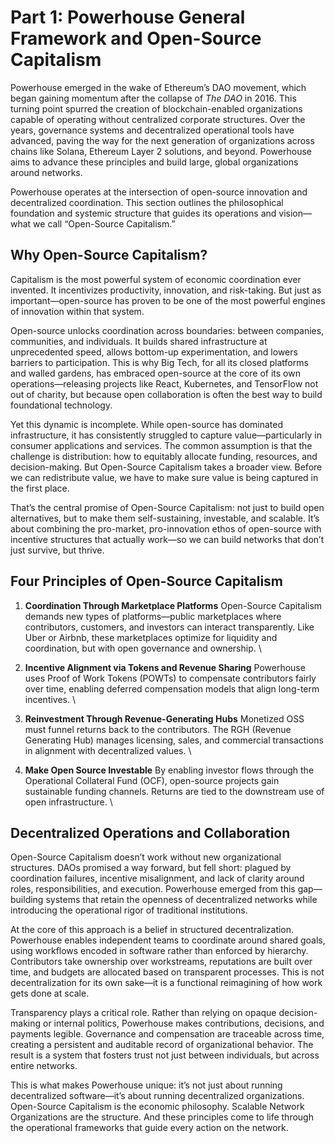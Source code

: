 # **Part 1: Powerhouse General Framework and Open-Source Capitalism**

Powerhouse emerged in the wake of Ethereum’s DAO movement, which began gaining momentum after the collapse of *The DAO* in 2016. This turning point spurred the creation of blockchain-enabled organizations capable of operating without centralized corporate structures. Over the years, governance systems and decentralized operational tools have advanced, paving the way for the next generation of organizations across chains like Solana, Ethereum Layer 2 solutions, and beyond. Powerhouse aims to advance these principles and build large, global organizations around networks.

Powerhouse operates at the intersection of open-source innovation and decentralized coordination. This section outlines the philosophical foundation and systemic structure that guides its operations and vision—what we call “Open-Source Capitalism.”


## **Why Open-Source Capitalism?**

Capitalism is the most powerful system of economic coordination ever invented. It incentivizes productivity, innovation, and risk-taking. But just as important—open-source has proven to be one of the most powerful engines of innovation within that system.

Open-source unlocks coordination across boundaries: between companies, communities, and individuals. It builds shared infrastructure at unprecedented speed, allows bottom-up experimentation, and lowers barriers to participation. This is why Big Tech, for all its closed platforms and walled gardens, has embraced open-source at the core of its own operations—releasing projects like React, Kubernetes, and TensorFlow not out of charity, but because open collaboration is often the best way to build foundational technology.

Yet this dynamic is incomplete. While open-source has dominated infrastructure, it has consistently struggled to capture value—particularly in consumer applications and services. The common assumption is that the challenge is distribution: how to equitably allocate funding, resources, and decision-making. But Open-Source Capitalism takes a broader view. Before we can redistribute value, we have to make sure value is being captured in the first place.

That’s the central promise of Open-Source Capitalism: not just to build open alternatives, but to make them self-sustaining, investable, and scalable. It’s about combining the pro-market, pro-innovation ethos of open-source with incentive structures that actually work—so we can build networks that don’t just survive, but thrive.


## **Four Principles of Open-Source Capitalism**



1. **Coordination Through Marketplace Platforms** Open-Source Capitalism demands new types of platforms—public marketplaces where contributors, customers, and investors can interact transparently. Like Uber or Airbnb, these marketplaces optimize for liquidity and coordination, but with open governance and ownership. \

2. **Incentive Alignment via Tokens and Revenue Sharing** Powerhouse uses Proof of Work Tokens (POWTs) to compensate contributors fairly over time, enabling deferred compensation models that align long-term incentives. \

3. **Reinvestment Through Revenue-Generating Hubs** Monetized OSS must funnel returns back to the contributors. The RGH (Revenue Generating Hub) manages licensing, sales, and commercial transactions in alignment with decentralized values. \

4. **Make Open Source Investable** By enabling investor flows through the Operational Collateral Fund (OCF), open-source projects gain sustainable funding channels. Returns are tied to the downstream use of open infrastructure. \



## **Decentralized Operations and Collaboration**

Open-Source Capitalism doesn’t work without new organizational structures. DAOs promised a way forward, but fell short: plagued by coordination failures, incentive misalignment, and lack of clarity around roles, responsibilities, and execution. Powerhouse emerged from this gap—building systems that retain the openness of decentralized networks while introducing the operational rigor of traditional institutions.

At the core of this approach is a belief in structured decentralization. Powerhouse enables independent teams to coordinate around shared goals, using workflows encoded in software rather than enforced by hierarchy. Contributors take ownership over workstreams, reputations are built over time, and budgets are allocated based on transparent processes. This is not decentralization for its own sake—it is a functional reimagining of how work gets done at scale.

Transparency plays a critical role. Rather than relying on opaque decision-making or internal politics, Powerhouse makes contributions, decisions, and payments legible. Governance and compensation are traceable across time, creating a persistent and auditable record of organizational behavior. The result is a system that fosters trust not just between individuals, but across entire networks.

This is what makes Powerhouse unique: it’s not just about running decentralized software—it’s about running decentralized organizations. Open-Source Capitalism is the economic philosophy. Scalable Network Organizations are the structure. And these principles come to life through the operational frameworks that guide every action on the network.
